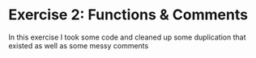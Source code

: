 # Exercise 2: Functions & Comments
In this exercise I took some code and cleaned up some duplication that existed as well as some messy comments  